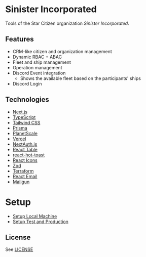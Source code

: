 # Sinister Incorporated

Tools of the Star Citizen organization _Sinister Incorporated_.

## Features

- CRM-like citizen and organization management
- Dynamic RBAC + ABAC
- Fleet and ship management
- Operation management
- Discord Event integration
  - Shows the available fleet based on the participants' ships
- Discord Login

## Technologies

- [Next.js](https://nextjs.org/)
- [TypeScript](https://www.typescriptlang.org/)
- [Tailwind CSS](https://tailwindcss.com/)
- [Prisma](https://www.prisma.io/)
- [PlanetScale](https://planetscale.com/)
- [Vercel](https://vercel.com/)
- [NextAuth.js](https://next-auth.js.org/)
- [React Table](https://github.com/TanStack/table)
- [react-hot-toast](https://github.com/timolins/react-hot-toast)
- [React Icons](https://github.com/react-icons/react-icons)
- [Zod](https://github.com/colinhacks/zod)
- [Terraform](https://www.terraform.io/)
- [React Email](https://react.email/)
- [Mailgun](https://www.mailgun.com/)

# Setup

- [Setup Local Machine](./docs/setup-local-machine.md)
- [Setup Test and Production](./docs/setup-test-and-production.md)

## License

See [LICENSE](./LICENSE)
